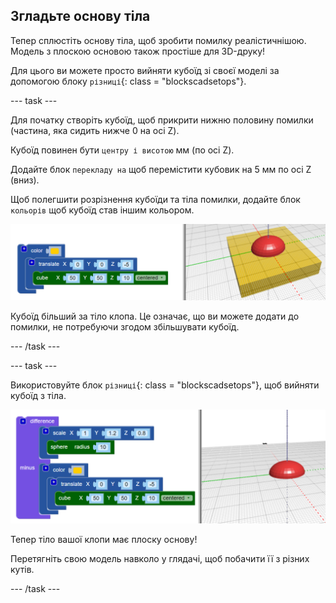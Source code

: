 ## Згладьте основу тіла

Тепер сплюстіть основу тіла, щоб зробити помилку реалістичнішою. Модель з плоскою основою також простіше для 3D-друку!

Для цього ви можете просто вийняти кубоїд зі своєї моделі за допомогою блоку `різниці`{: class = "blockscadsetops"}.

--- task ---

Для початку створіть кубоїд, щоб прикрити нижню половину помилки (частина, яка сидить нижче 0 на осі Z).

Кубоїд повинен бути `центру і висотою` мм (по осі Z).

Додайте блок `перекладу на` щоб перемістити кубовик на 5 мм по осі Z (вниз).

Щоб полегшити розрізнення кубоїди та тіла помилки, додайте блок `кольорів` щоб кубоїд став іншим кольором.

![знімок екрану](images/bug-body-cuboid.png)

Кубоїд більший за тіло клопа. Це означає, що ви можете додати до помилки, не потребуючи згодом збільшувати кубоїд.

--- /task ---

--- task ---

Використовуйте блок `різниці`{: class = "blockscadsetops"}, щоб вийняти кубоїд з тіла.

![скріншот](images/bug-difference.png)

Тепер тіло вашої клопи має плоску основу!

Перетягніть свою модель навколо у глядачі, щоб побачити її з різних кутів.

--- /task ---



  
